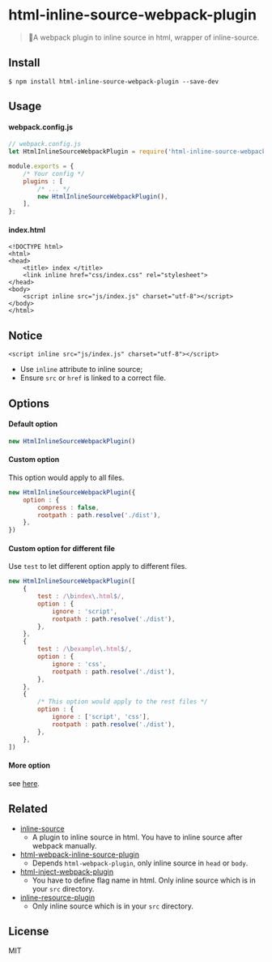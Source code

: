 
# html-inline-source-webpack-plugin

> 🔧A webpack plugin to inline source in html, wrapper of inline-source.

## Install

```shell
$ npm install html-inline-source-webpack-plugin --save-dev
```

## Usage

#### webpack.config.js

```js
// webpack.config.js
let HtmlInlineSourceWebpackPlugin = require('html-inline-source-webpack-plugin');

module.exports = {
    /* Your config */
    plugins : [
        /* ... */
        new HtmlInlineSourceWebpackPlugin(),
    ],
};
```

#### index.html
```
<!DOCTYPE html>
<html>
<head>
    <title> index </title>
    <link inline href="css/index.css" rel="stylesheet">
</head>
<body>
    <script inline src="js/index.js" charset="utf-8"></script>
</body>
</html>
```

## Notice

```
<script inline src="js/index.js" charset="utf-8"></script>
```

* Use `inline` attribute to inline source;
* Ensure `src` or `href` is linked to a correct file.

## Options

#### Default option

```js
new HtmlInlineSourceWebpackPlugin()
```

#### Custom option

This option would apply to all files.

```js
new HtmlInlineSourceWebpackPlugin({
    option : {
        compress : false,
        rootpath : path.resolve('./dist'),
    },
})
```

#### Custom option for different file

Use `test` to let different option apply to different files.

```js
new HtmlInlineSourceWebpackPlugin([
    {
        test : /\bindex\.html$/,
        option : {
            ignore : 'script',
            rootpath : path.resolve('./dist'),
        },
    },
    {
        test : /\bexample\.html$/,
        option : {
            ignore : 'css',
            rootpath : path.resolve('./dist'),
        },
    },
    {
        /* This option would apply to the rest files */
        option : {
            ignore : ['script', 'css'],
            rootpath : path.resolve('./dist'),
        },
    },
])
```

#### More option

see [here](https://github.com/popeindustries/inline-source#usage).

## Related

* [inline-source](https://www.npmjs.com/package/inline-source)
    * A plugin to inline source in html. You have to inline source after webpack manually.
* [html-webpack-inline-source-plugin](https://www.npmjs.com/package/html-webpack-inline-source-plugin)
    * Depends `html-webpack-plugin`, only inline source in `head` or `body`.
* [html-inject-webpack-plugin](https://www.npmjs.com/package/html-inject-webpack-plugin)
    * You have to define flag name in html. Only inline source which is in your `src` directory.
* [inline-resource-plugin](https://www.npmjs.com/package/inline-resource-plugin)
    * Only inline source which is in your `src` directory.

## License

MIT
